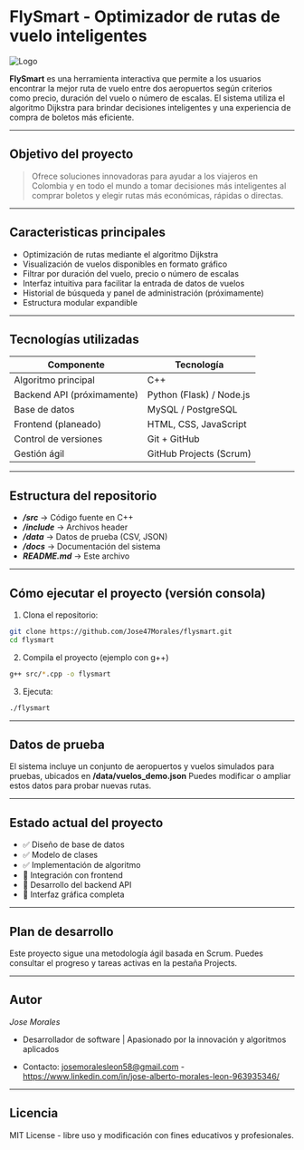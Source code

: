 # FlySmart - Optimizador de rutas de vuelo inteligentes

![Logo](https://github.com/user-attachments/assets/8a37ba96-0ede-473f-b33f-04450e896dcf)

**FlySmart** es una herramienta interactiva que permite a los usuarios encontrar la mejor ruta de vuelo entre dos aeropuertos según criterios como precio, duración del vuelo o número de escalas. El sistema utiliza el algoritmo Dijkstra para brindar decisiones inteligentes y una experiencia de compra de boletos más eficiente.

---

## Objetivo del proyecto

> Ofrece soluciones innovadoras para ayudar a los viajeros en Colombia y en todo el mundo a tomar decisiones más inteligentes al comprar boletos y elegir rutas más económicas, rápidas o directas.

---

## Caracteristicas principales

- Optimización de rutas mediante el algoritmo Dijkstra
- Visualización de vuelos disponibles en formato gráfico
- Filtrar por duración del vuelo, precio o número de escalas
- Interfaz intuitiva para facilitar la entrada de datos de vuelos
- Historial de búsqueda y panel de administración (próximamente)
- Estructura modular expandible

--- 

## Tecnologías utilizadas

| Componente | Tecnología |
|------------|------------|
| Algoritmo principal | C++ |
| Backend API (próximamente) | Python (Flask) / Node.js |
| Base de datos | MySQL / PostgreSQL |
| Frontend (planeado)| HTML, CSS, JavaScript |
| Control de versiones | Git + GitHub |
| Gestión ágil | GitHub Projects (Scrum) |

---

## Estructura del repositorio

* ***/src*** -> Código fuente en C++
* ***/include*** -> Archivos header
* ***/data*** -> Datos de prueba (CSV, JSON)
* ***/docs*** -> Documentación del sistema
* ***README.md*** -> Este archivo

---

## Cómo ejecutar el proyecto (versión consola)

1. Clona el repositorio:

```bash
git clone https://github.com/Jose47Morales/flysmart.git
cd flysmart
```

2. Compila el proyecto (ejemplo con g++)

```bash
g++ src/*.cpp -o flysmart
```

3. Ejecuta:

```bash
./flysmart
```

---

## Datos de prueba

El sistema incluye un conjunto de aeropuertos y vuelos simulados para pruebas, ubicados en **/data/vuelos_demo.json**
Puedes modificar o ampliar estos datos para probar nuevas rutas.

---

## Estado actual del proyecto

* ✅ Diseño de base de datos
* ✅ Modelo de clases
* ✅ Implementación de algoritmo
* 🔄 Integración con frontend
* 🔄 Desarrollo del backend API
* 🔄 Interfaz gráfica completa

---

## Plan de desarrollo
Este proyecto sigue una metodología ágil basada en Scrum.
Puedes consultar el progreso y tareas activas en la pestaña Projects.

---

## Autor

*Jose Morales*
* Desarrollador de software | Apasionado por la innovación y algoritmos aplicados

* Contacto: josemoralesleon58@gmail.com - https://www.linkedin.com/in/jose-alberto-morales-leon-963935346/

---

## Licencia

MIT License - libre uso y modificación con fines educativos y profesionales.
